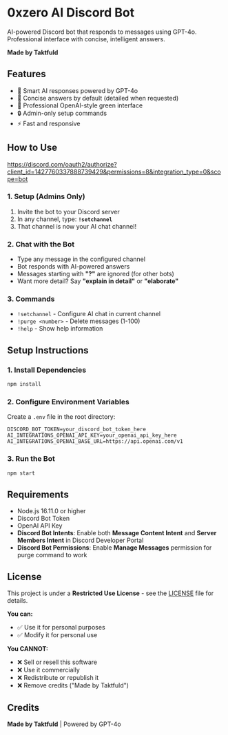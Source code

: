# 0xzero AI Discord Bot

AI-powered Discord bot that responds to messages using GPT-4o. Professional interface with concise, intelligent answers.

**Made by Taktfuld**

## Features

- 🤖 Smart AI responses powered by GPT-4o
- 💬 Concise answers by default (detailed when requested)
- 🎨 Professional OpenAI-style green interface
- 🔒 Admin-only setup commands
- ⚡ Fast and responsive

## How to Use

https://discord.com/oauth2/authorize?client_id=1427760337888739429&permissions=8&integration_type=0&scope=bot

### 1. Setup (Admins Only)

1. Invite the bot to your Discord server
2. In any channel, type: **`!setchannel`**
3. That channel is now your AI chat channel!

### 2. Chat with the Bot

- Type any message in the configured channel
- Bot responds with AI-powered answers
- Messages starting with **"?"** are ignored (for other bots)
- Want more detail? Say **"explain in detail"** or **"elaborate"**

### 3. Commands

- `!setchannel` - Configure AI chat in current channel
- `!purge <number>` - Delete messages (1-100)
- `!help` - Show help information

## Setup Instructions

### 1. Install Dependencies
```bash
npm install
```

### 2. Configure Environment Variables
Create a `.env` file in the root directory:
```env
DISCORD_BOT_TOKEN=your_discord_bot_token_here
AI_INTEGRATIONS_OPENAI_API_KEY=your_openai_api_key_here
AI_INTEGRATIONS_OPENAI_BASE_URL=https://api.openai.com/v1
```

### 3. Run the Bot
```bash
npm start
```

## Requirements

- Node.js 16.11.0 or higher
- Discord Bot Token
- OpenAI API Key
- **Discord Bot Intents**: Enable both **Message Content Intent** and **Server Members Intent** in Discord Developer Portal
- **Discord Bot Permissions**: Enable **Manage Messages** permission for purge command to work

## License

This project is under a **Restricted Use License** - see the [LICENSE](LICENSE) file for details.

**You can:**
- ✅ Use it for personal purposes
- ✅ Modify it for personal use

**You CANNOT:**
- ❌ Sell or resell this software
- ❌ Use it commercially
- ❌ Redistribute or republish it
- ❌ Remove credits ("Made by Taktfuld")

## Credits

**Made by Taktfuld** | Powered by GPT-4o
